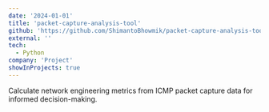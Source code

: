 ```yaml
---
date: '2024-01-01'
title: 'packet-capture-analysis-tool'
github: 'https://github.com/ShimantoBhowmik/packet-capture-analysis-tool'
external: ''
tech:
  - Python
company: 'Project'
showInProjects: true
---
```


Calculate network engineering metrics from ICMP packet capture data for informed decision-making.